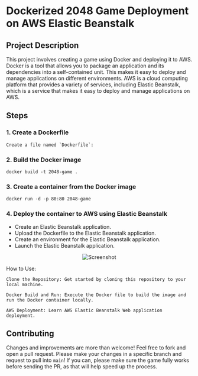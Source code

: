 # Dockerized 2048 Game Deployment on AWS Elastic Beanstalk

## Project Description

This project involves creating a game using Docker and deploying it to AWS. Docker is a tool that allows you to package an application and its dependencies into a self-contained unit. This makes it easy to deploy and manage applications on different environments. AWS is a cloud computing platform that provides a variety of services, including Elastic Beanstalk, which is a service that makes it easy to deploy and manage applications on AWS.

## Steps

### 1. Create a Dockerfile

    Create a file named `Dockerfile`:

### 2. Build the Docker image

    docker build -t 2048-game .

### 3. Create a container from the Docker image

    docker run -d -p 80:80 2048-game

### 4. Deploy the container to AWS using Elastic Beanstalk
- Create an Elastic Beanstalk application.
- Upload the Dockerfile to the Elastic Beanstalk application.
- Create an environment for the Elastic Beanstalk application.
- Launch the Elastic Beanstalk application.


<p align="center">
  <img src="https://cloud.githubusercontent.com/assets/1175750/8614312/280e5dc2-26f1-11e5-9f1f-5891c3ca8b26.png" alt="Screenshot"/>
</p>

How to Use:

    Clone the Repository: Get started by cloning this repository to your local machine.

    Docker Build and Run: Execute the Docker file to build the image and run the Docker container locally.

    AWS Deployment: Learn AWS Elastic Beanstalk Web application deployment.

## Contributing
Changes and improvements are more than welcome! Feel free to fork and open a pull request. Please make your changes in a specific branch and request to pull into `main`! If you can, please make sure the game fully works before sending the PR, as that will help speed up the process.

